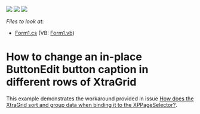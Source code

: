 <!-- default badges list -->
![](https://img.shields.io/endpoint?url=https://codecentral.devexpress.com/api/v1/VersionRange/128625960/13.1.4%2B)
[![](https://img.shields.io/badge/Open_in_DevExpress_Support_Center-FF7200?style=flat-square&logo=DevExpress&logoColor=white)](https://supportcenter.devexpress.com/ticket/details/E903)
[![](https://img.shields.io/badge/📖_How_to_use_DevExpress_Examples-e9f6fc?style=flat-square)](https://docs.devexpress.com/GeneralInformation/403183)
<!-- default badges end -->
<!-- default file list -->
*Files to look at*:

* [Form1.cs](./CS/Form1.cs) (VB: [Form1.vb](./VB/Form1.vb))
<!-- default file list end -->
# How to change an in-place ButtonEdit button caption in different rows of XtraGrid


<p>This example demonstrates the workaround provided in issue <a href="https://www.devexpress.com/Support/Center/p/A992">How does the XtraGrid sort and group data when binding it to the XPPageSelector?</a>.</p>

<br/>


